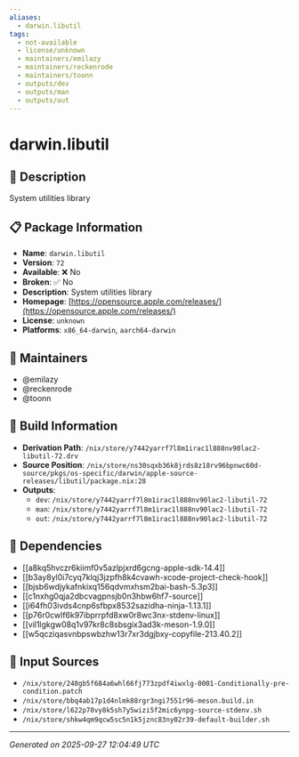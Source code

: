 ```yaml
---
aliases:
  - darwin.libutil
tags:
  - not-available
  - license/unknown
  - maintainers/emilazy
  - maintainers/reckenrode
  - maintainers/toonn
  - outputs/dev
  - outputs/man
  - outputs/out
---
```


# darwin.libutil

## 📝 Description

System utilities library

## 📋 Package Information

- **Name**: `darwin.libutil`
- **Version**: `72`
- **Available**: ❌ No
- **Broken**: ✅ No
- **Description**: System utilities library
- **Homepage**: [https://opensource.apple.com/releases/](https://opensource.apple.com/releases/)
- **License**: `unknown`
- **Platforms**: `x86_64-darwin`, `aarch64-darwin`
## 👥 Maintainers

- @emilazy
- @reckenrode
- @toonn


## 🔧 Build Information

- **Derivation Path**: `/nix/store/y7442yarrf7l8m1irac1l888nv90lac2-libutil-72.drv`
- **Source Position**: `/nix/store/ns30sqxb36k8jrds8z18rv96bpnwc60d-source/pkgs/os-specific/darwin/apple-source-releases/libutil/package.nix:28`
- **Outputs**:
  - `dev`:  `/nix/store/y7442yarrf7l8m1irac1l888nv90lac2-libutil-72`
  - `man`:  `/nix/store/y7442yarrf7l8m1irac1l888nv90lac2-libutil-72`
  - `out`:  `/nix/store/y7442yarrf7l8m1irac1l888nv90lac2-libutil-72`

## 🔗 Dependencies

- [[a8kq5hvczr6kiimf0v5azlpjxrd6gcng-apple-sdk-14.4]]
- [[b3ay8yl0i7cyq7klqj3jzpfh8k4cvawh-xcode-project-check-hook]]
- [[bjsb6wdjykafnkixq156qdvmxhsm2bai-bash-5.3p3]]
- [[c1nxhg0qja2dbcvagpnsjb0n3hbw6hf7-source]]
- [[i64fh03ivds4cnp6sfbpx8532sazidha-ninja-1.13.1]]
- [[p76r0cwlf6k97ibprrpfd8xw0r8wc3nx-stdenv-linux]]
- [[vil1lgkgw08q1v97kr8c8sbsgix3ad3k-meson-1.9.0]]
- [[w5qcziqasvnbpswbzhw13r7xr3dgjbxy-copyfile-213.40.2]]

## 📁 Input Sources

- `/nix/store/240gb5f684a6whl66fj773zpdf4iwxlg-0001-Conditionally-pre-condition.patch`
- `/nix/store/bbq4ab17p1d4nlmk88rgr3ngi7551r96-meson.build.in`
- `/nix/store/l622p70vy8k5sh7y5wizi5f2mic6ynpg-source-stdenv.sh`
- `/nix/store/shkw4qm9qcw5sc5n1k5jznc83ny02r39-default-builder.sh`

---
*Generated on 2025-09-27 12:04:49 UTC*
